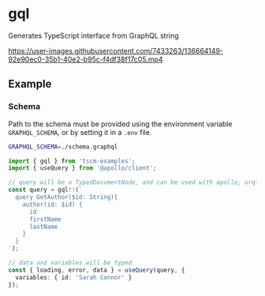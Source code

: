 # gql

Generates TypeScript interface from GraphQL string

https://user-images.githubusercontent.com/7433263/136664149-92e90ec0-35b1-40e2-b95c-f4df38f17c05.mp4

## Example

### Schema

Path to the schema must be provided using the environment variable `GRAPHQL_SCHEMA`, or by setting it in a `.env` file.

```sh
GRAPHQL_SCHEMA=./schema.graphql
```

```typescript
import { gql } from 'tscm-examples';
import { useQuery } from '@apollo/client';

// query will be a TypedDocumentNode, and can be used with apollo, urql, etc.
const query = gql!!(`
  query GetAuthor($id: String){
    author(id: $id) {
      id
      firstName
      lastName
    }
  }
`);

// data and variables will be typed
const { loading, error, data } = useQuery(query, {
  variables: { id: 'Sarah Connor' }
});
```
